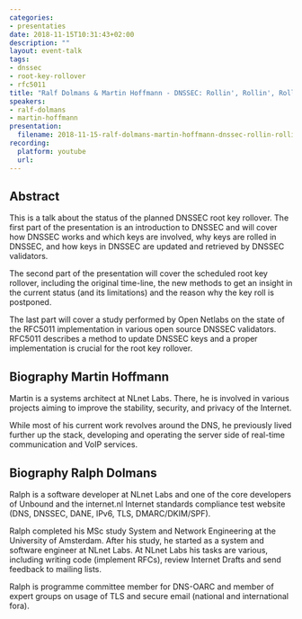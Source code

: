```yaml
---
categories:
- presentaties
date: 2018-11-15T10:31:43+02:00
description: ""
layout: event-talk
tags:
- dnssec
- root-key-rollover
- rfc5011
title: "Ralf Dolmans & Martin Hoffmann - DNSSEC: Rollin', Rollin', Rollin'"
speakers:
- ralf-dolmans
- martin-hoffmann
presentation:
  filename: 2018-11-15-ralf-dolmans-martin-hoffmann-dnssec-rollin-rollin-rollin.pdf
recording:
  platform: youtube
  url: 
---
```


## Abstract

This is a talk about the status of the planned DNSSEC root key rollover. The first part of the presentation is an introduction to DNSSEC and will cover how DNSSEC works and which keys are involved, why keys are rolled in DNSSEC, and how keys in DNSSEC are updated and retrieved by DNSSEC validators.

The second part of the presentation will cover the scheduled root key rollover, including the original time-line, the new methods to get an insight in the current status (and its limitations) and the reason why the key roll is postponed.

The last part will cover a study performed by Open Netlabs on the state of the RFC5011 implementation in various open source DNSSEC validators. RFC5011 describes a method to update DNSSEC keys and a proper implementation is crucial for the root key rollover.

## Biography Martin Hoffmann

Martin is a systems architect at NLnet Labs. There, he is involved in various projects aiming to improve the stability, security, and privacy of the Internet.

While most of his current work revolves around the DNS, he previously lived further up the stack, developing and operating the server side of real-time communication and VoIP services.


## Biography Ralph Dolmans

Ralph is a software developer at NLnet Labs and one of the core developers of Unbound and the internet.nl Internet standards compliance test website (DNS, DNSSEC, DANE, IPv6, TLS, DMARC/DKIM/SPF).

Ralph completed his MSc study System and Network Engineering at the University of Amsterdam. After his study, he started as a system and software engineer at NLnet Labs. At NLnet Labs his tasks are various, including writing code (implement RFCs), review Internet Drafts and send feedback to mailing lists.

Ralph is programme committee member for DNS-OARC and member of expert groups on usage of TLS and secure email (national and international fora).